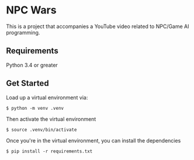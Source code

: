 # NPC Wars

This is a project that accompanies a YouTube video related to NPC/Game AI 
programming.

## Requirements

Python 3.4 or greater

## Get Started
Load up a virtual environment via:

```
$ python -m venv .venv
```

Then activate the virtual environment

```
$ source .venv/bin/activate
```

Once you're in the virtual environment, you can install the dependencies

```
$ pip install -r requirements.txt
```
